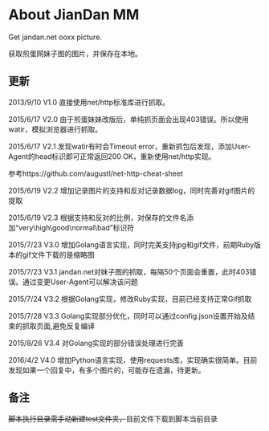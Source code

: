 # About JianDan MM

Get jandan.net ooxx picture.

获取煎蛋网妹子图的图片，并保存在本地。


## 更新
2013/9/10  V1.0  直接使用net/http标准库进行抓取。

2015/6/17  V2.0  由于煎蛋妹妹改版后，单纯抓页面会出现403错误。所以使用watir，模拟浏览器进行抓取。

2015/6/17  V2.1  发现watir有时会Timeout error，重新抓包后发现，添加User-Agent的head标识即可正常返回200 OK，重新使用net/http实现。

参考https://github.com/augustl/net-http-cheat-sheet

2015/6/19  V2.2  增加记录图片的支持和反对记录数据log，同时完善对gif图片的提取

2015/6/19  V2.3  根据支持和反对的比例，对保存的文件名添加“very\high\good\normal\bad”标识符

2015/7/23  V3.0  增加Golang语言实现，同时完美支持jpg和gif文件，前期Ruby版本的gif文件下载的是缩略图

2015/7/23  V3.1  jandan.net对妹子图的抓取，每隔50个页面会重置，此时403错误。通过变更User-Agent可以解决该问题

2015/7/24  V3.2  根据Golang实现，修改Ruby实现，目前已经支持正常Gif抓取

2015/7/28  V3.3  Golang实现部分优化，同时可以通过config.json设置开始及结束的抓取页面,避免反复编译

2015/8/26  V3.4  对Golang实现的部分错误处理进行完善

2016/4/2  V4.0  增加Python语言实现，使用requests库，实现确实很简单。目前发现如果一个回复中，有多个图片的，可能存在遗漏，待更新。

## 备注
~~脚本执行目录需手动新建test文件夹，~~目前文件下载到脚本当前目录
